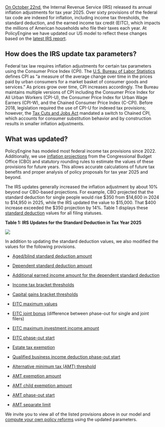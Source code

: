 [On October 22nd](https://www.irs.gov/newsroom/irs-releases-tax-inflation-adjustments-for-tax-year-2025), the Internal Revenue Service (IRS) released its annual inflation adjustments for tax year 2025. Over sixty provisions of the federal tax code are indexed for inflation, including income tax thresholds, the standard deduction, and the earned income tax credit (EITC), which impacts the millions of American households who file their taxes each year. At PolicyEngine we have updated our US model to reflect these changes based on the [latest IRS report](https://www.irs.gov/pub/irs-drop/rp-24-40.pdf).

## How does the IRS update tax parameters?

Federal tax law requires inflation adjustments for certain tax parameters using the Consumer Price Index (CPI). The [U.S. Bureau of Labor Statistics](https://www.bls.gov/cpi/) defines CPI as “a measure of the average change over time in the prices paid by urban consumers for a market basket of consumer goods and services.” As prices grow over time, CPI increases accordingly. The Bureau maintains multiple versions of CPI including the Consumer Price Index for All Urban Workers (CPI-U), the Consumer Price Index for Urban Wage Earners (CPI-W), and the Chained Consumer Price Index (C-CPI). Before 2018, legislation required the use of CPI-U for indexed tax provisions; however, the [Tax Cuts and Jobs Act](https://policyengine.org/us/research/tcja-extension) mandated a switch to Chained CPI, which accounts for consumer substitution behavior and by construction results in smaller inflation adjustments.

## What was updated?

PolicyEngine has modeled most federal income tax provisions since 2022. Additionally, we use [inflation projections](https://www.cbo.gov/data/budget-economic-data#10) from the Congressional Budget Office (CBO) and statutory rounding rules to estimate the values of these provisions for future years. This allows accurate calculations of future tax benefits and proper analysis of policy proposals for tax year 2025 and beyond.

The IRS updates generally increased the inflation adjustment by about 10% beyond our CBO-based projections. For example, CBO projected that the standard deduction for single people would rise $350 from $14,600 in 2024 to $14,950 in 2025, while the IRS updated the value to $15,000. That $400 increase exceeded the $350 projection by 14%. Table 1 displays these [standard deduction](https://policyengine.org/us/policy?focus=gov.irs.deductions.standard.amount.HEAD_OF_HOUSEHOLD) values for all filing statuses.

**Table 1: IRS Updates for the Standard Deduction in Tax Year 2025**

![](https://cdn-images-1.medium.com/max/2000/1*TbTgAmxeWLYzM0UExeQ73Q.png)

In addition to updating the standard deduction values, we also modified the values for the following provisions.

- [Aged/blind standard deduction amount](https://policyengine.org/us/policy?focus=gov.irs.deductions.standard.aged_or_blind.amount.HEAD_OF_HOUSEHOLD)

- [Dependent standard deduction amount](https://policyengine.org/us/policy?focus=gov.irs.deductions.standard.dependent.amount)

- [Additional earned income amount for the dependent standard deduction](https://policyengine.org/us/policy?focus=gov.irs.deductions.standard.dependent.additional_earned_income)

- [Income tax bracket thresholds](https://policyengine.org/us/policy?focus=gov.irs.income.bracket.thresholds.1.HEAD_OF_HOUSEHOLD)

- [Capital gains bracket thresholds](https://policyengine.org/us/policy?focus=gov.irs.capital_gains.brackets.thresholds.1.HEAD_OF_HOUSEHOLD)

- [EITC maximum values](https://policyengine.org/us/policy?focus=gov.irs.credits.eitc.max%5B0%5D.amount)

- [EITC joint bonus](https://policyengine.org/us/policy?focus=gov.irs.credits.eitc.phase_out.joint_bonus%5B0%5D.amount) (difference between phase-out for single and joint filers)

- [EITC maximum investment income amount](https://policyengine.org/us/policy?focus=gov.irs.credits.eitc.phase_out.max_investment_income)

- [EITC phase-out start](https://policyengine.org/us/policy?focus=gov.irs.credits.eitc.phase_out.start%5B0%5D.amount)

- [Estate tax exemption](https://policyengine.org/us/policy?focus=gov.irs.credits.estate.base)

- [Qualified business income deduction phase-out start](https://policyengine.org/us/policy?focus=gov.irs.deductions.qbi.phase_out.start.HEAD_OF_HOUSEHOLD)

- [Alternative minimum tax (AMT) threshold](https://policyengine.org/us/policy?focus=gov.irs.income.amt.brackets%5B1%5D.threshold)

- [AMT exemption amount](https://policyengine.org/us/policy?focus=gov.irs.income.amt.exemption.amount.HEAD_OF_HOUSEHOLD)

- [AMT child exemption amount](https://policyengine.org/us/policy?focus=gov.irs.income.amt.exemption.child.amount)

- [AMT phase-out start](https://policyengine.org/us/policy?focus=gov.irs.income.amt.exemption.phase_out.start.HEAD_OF_HOUSEHOLD)

- [AMT separate limit](https://policyengine.org/us/policy?focus=gov.irs.income.amt.exemption.separate_limit)

We invite you to view all of the listed provisions above in our model and [compute your own policy reforms](https://policyengine.org/us/policy?focus=gov) using the updated parameters.

